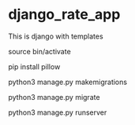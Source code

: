 # django_rate_app
This is django with templates

source bin/activate

pip install pillow

python3 manage.py makemigrations

python3 manage.py migrate

python3 manage.py runserver
